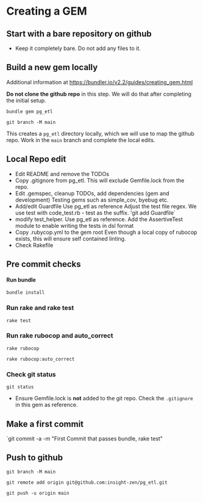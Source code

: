 # Creating a GEM

## Start with a bare repository on github
* Keep it completely bare. Do not add any files to it.

## Build a new gem locally
Additional information at https://bundler.io/v2.2/guides/creating_gem.html

**Do not clone the github repo** in this step. We will do that after completing the initial setup.

`bundle gem pg_etl`

`git branch -M main`

This creates a `pg_etl` directory locally, which we will use to map the github repo. Work in the `main` branch and complete the local edits.

## Local Repo edit
* Edit README and remove the TODOs
* Copy .gitignore from pg_etl. This will exclude Gemfile.lock from the repo.
* Edit .gemspec, cleanup TODOs, add dependencies (gem and development)
  Testing gems such as simple_cov, byebug etc.
* Add/edit Guardfile Use pg_etl as reference
  Adjust the test file regex. We use test with code_test.rb - test as the suffix.
  'git add Guardfile`
* modify test_helper. Use pg_etl as reference.
  Add the AssertiveTest module to enable writing the tests in dsl format
* Copy .rubycop.yml to the gem root
  Even though a local copy of rubocop exists, this will ensure self contained linting.
* Check Rakefile

## Pre commit checks
#### Run bundle
`bundle install`

### Run rake and rake test
`rake test`

### Run rake rubocop and auto_correct
`rake rubocop`

`rake rubocop:auto_correct`

### Check git status
`git status`
* Ensure Gemfile.lock is **not** added to the git repo. Check the `.gitignore` in this gem as reference.

## Make a first commit
`git commit -a -m "First Commit that passes bundle, rake test"

## Push to github
`git branch -M main`

`git remote add origin git@github.com:insight-zen/pg_etl.git`

`git push -u origin main`
